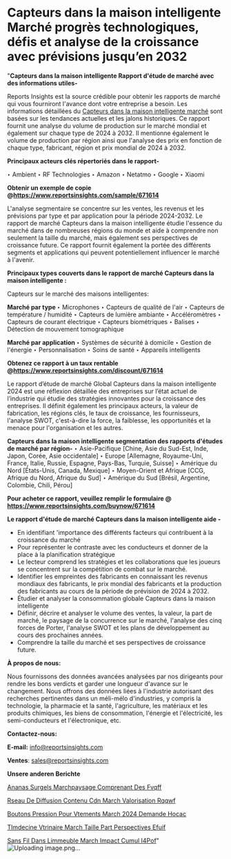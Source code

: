 # Capteurs dans la maison intelligente Marché progrès technologiques, défis et analyse de la croissance avec prévisions jusqu’en 2032

"<strong>Capteurs dans la maison intelligente Rapport d'étude de marché avec des informations utiles-</strong>

Reports Insights est la source crédible pour obtenir les rapports de marché qui vous fourniront l'avance dont votre entreprise a besoin. Les informations détaillées du <a href=https://www.reportsinsights.com/sample/671614>Capteurs dans la maison intelligente marché</a> sont basées sur les tendances actuelles et les jalons historiques. Ce rapport fournit une analyse du volume de production sur le marché mondial et également sur chaque type de 2024 à 2032. Il mentionne également le volume de production par région ainsi que l'analyse des prix en fonction de chaque type, fabricant, région et prix mondial de 2024 à 2032.

<b>Principaux acteurs clés répertoriés dans le rapport-</b>

‣ Ambient
‣ RF Technologies
‣ Amazon
‣ Netatmo
‣ Google
‣ Xiaomi

<strong><b>Obtenir un exemple de copie @</b></strong><a href=https://www.reportsinsights.com/sample/671614><strong><b>https://www.reportsinsights.com/sample/671614</b></strong></a>

L'analyse segmentaire se concentre sur les ventes, les revenus et les prévisions par type et par application pour la période 2024-2032. Le rapport de marché Capteurs dans la maison intelligente étudie l'essence du marché dans de nombreuses régions du monde et aide à comprendre non seulement la taille du marché, mais également ses perspectives de croissance future. Ce rapport fournit également la portée des différents segments et applications qui peuvent potentiellement influencer le marché à l'avenir.

<strong>Principaux types couverts dans le rapport de marché Capteurs dans la maison intelligente :</strong>

Capteurs sur le marché des maisons intelligentes:

<strong>Marché par type </strong>
‣ Microphones
‣ Capteurs de qualité de l'air
‣ Capteurs de température / humidité
‣ Capteurs de lumière ambiante
‣ Accéléromètres
‣ Capteurs de courant électrique
‣ Capteurs biométriques
‣ Balises
‣ Détection de mouvement tomographique

<strong>Marché par application </strong>
‣ Systèmes de sécurité à domicile
‣ Gestion de l'énergie
‣ Personnalisation
‣ Soins de santé
‣ Appareils intelligents

<strong><b>Obtenez ce rapport à un taux rentable @</b></strong><a href=https://www.reportsinsights.com/discount/671614><strong><b>https://www.reportsinsights.com/discount/671614</b></strong></a>

Le rapport d’étude de marché Global Capteurs dans la maison intelligente 2024 est une réflexion détaillée des entreprises sur l’état actuel de l’industrie qui étudie des stratégies innovantes pour la croissance des entreprises. Il définit également les principaux acteurs, la valeur de fabrication, les régions clés, le taux de croissance, les fournisseurs, l'analyse SWOT, c'est-à-dire la force, la faiblesse, les opportunités et la menace pour l'organisation et les autres.

<strong>Capteurs dans la maison intelligente segmentation des rapports d'études de marché par région-</strong>
‣ Asie-Pacifique [Chine, Asie du Sud-Est, Inde, Japon, Corée, Asie occidentale]
‣ Europe [Allemagne, Royaume-Uni, France, Italie, Russie, Espagne, Pays-Bas, Turquie, Suisse]
‣ Amérique du Nord [États-Unis, Canada, Mexique]
‣ Moyen-Orient et Afrique [CCG, Afrique du Nord, Afrique du Sud]
‣ Amérique du Sud [Brésil, Argentine, Colombie, Chili, Pérou]

<strong>Pour acheter ce rapport, veuillez remplir le formulaire @   <a href=https://www.reportsinsights.com/buynow/671614>https://www.reportsinsights.com/buynow/671614</a></strong>

<strong>Le rapport d'étude de marché Capteurs dans la maison intelligente aide -</strong>
<ul>
  <li>En identifiant 'importance des différents facteurs qui contribuent à la croissance du marché</li>
  <li>Pour représenter le contraste avec les conducteurs et donner de la place à la planification stratégique</li>
  <li>Le lecteur comprend les stratégies et les collaborations que les joueurs se concentrent sur la compétition de combat sur le marché.</li>
  <li>Identifier les empreintes des fabricants en connaissant les revenus mondiaux des fabricants, le prix mondial des fabricants et la production des fabricants au cours de la période de prévision de 2024 à 2032.</li>
  <li>Étudier et analyser la consommation globale Capteurs dans la maison intelligente</li>
  <li>Définir, décrire et analyser le volume des ventes, la valeur, la part de marché, le paysage de la concurrence sur le marché, l'analyse des cinq forces de Porter, l'analyse SWOT et les plans de développement au cours des prochaines années.</li>
  <li>Comprendre la taille du marché et ses perspectives de croissance future.</li>
</ul>
<strong>À propos de nous:</strong>

Nous fournissons des données avancées analysées par nos dirigeants pour rendre les bons verdicts et garder une longueur d'avance sur le changement. Nous offrons des données liées à l'industrie autorisant des recherches pertinentes dans un méli-mélo d'industries, y compris la technologie, la pharmacie et la santé, l'agriculture, les matériaux et les produits chimiques, les biens de consommation, l'énergie et l'électricité, les semi-conducteurs et l'électronique, etc.

<strong>Contactez-nous:</strong>

<strong>E-mail:</strong> <a href=mailto:info@reportsinsights.com>info@reportsinsights.com</a>

<strong>Ventes</strong>: <a href=mailto:sales@reportsinsights.com>sales@reportsinsights.com</a>

<strong>Unsere anderen Berichte</strong>

<a href=https://www.linkedin.com/pulse/ananas-surgel%C3%A9s-march%C3%A9paysage-comprenant-des-fvqff/>Ananas Surgels Marchpaysage Comprenant Des Fvqff</a>

<a href=https://www.linkedin.com/pulse/r%C3%A9seau-de-diffusion-contenu-cdn-march%C3%A9-valorisation-rqqwf/>Rseau De Diffusion Contenu Cdn March Valorisation Rqqwf</a>

<a href=https://www.linkedin.com/pulse/boutons-pression-pour-v%C3%AAtements-march%C3%A9-2024-demande-hocac/>Boutons Pression Pour Vtements March 2024 Demande Hocac</a>

<a href=https://www.linkedin.com/pulse/t%C3%A9l%C3%A9m%C3%A9decine-v%C3%A9t%C3%A9rinaire-march%C3%A9-taille-part-perspectives-efuif/>Tlmdecine Vtrinaire March Taille Part Perspectives Efuif</a>

<a href=https://www.linkedin.com/pulse/sans-fil-dans-limmeuble-march%C3%A9-impact-cumul%C3%A9-i4pof/>Sans Fil Dans Limmeuble March Impact Cumul I4Pof</a>"
![Uploading image.png…]()
